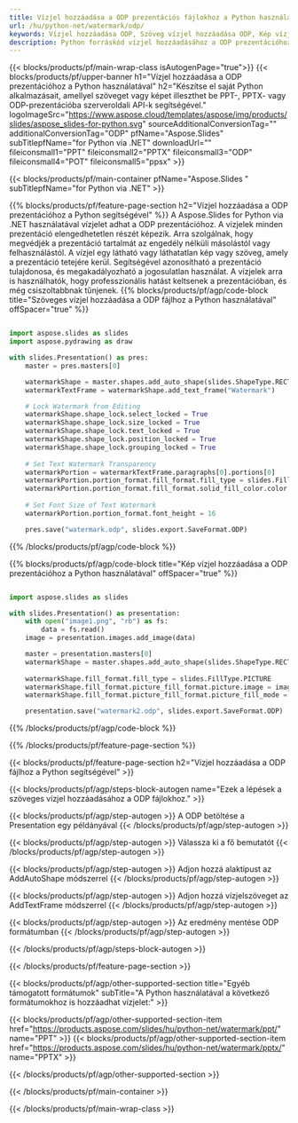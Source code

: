 ```yaml
---
title: Vízjel hozzáadása a ODP prezentációs fájlokhoz a Python használatával
url: /hu/python-net/watermark/odp/
keywords: Vízjel hozzáadása ODP, Szöveg vízjel hozzáadása ODP, Kép vízjel hozzáadása ODP
description: Python forráskód vízjel hozzáadásához a ODP prezentációhoz.
---
```


{{< blocks/products/pf/main-wrap-class isAutogenPage="true">}}
{{< blocks/products/pf/upper-banner h1="Vízjel hozzáadása a ODP prezentációhoz a Python használatával" h2="Készítse el saját Python alkalmazásait, amellyel szöveget vagy képet illeszthet be PPT-, PPTX- vagy ODP-prezentációba szerveroldali API-k segítségével." logoImageSrc="https://www.aspose.cloud/templates/aspose/img/products/slides/aspose_slides-for-python.svg" sourceAdditionalConversionTag="" additionalConversionTag="ODP" pfName="Aspose.Slides" subTitlepfName="for Python via .NET" downloadUrl="" fileiconsmall1="PPT" fileiconsmall2="PPTX" fileiconsmall3="ODP" fileiconsmall4="POT" fileiconsmall5="ppsx" >}}

{{< blocks/products/pf/main-container pfName="Aspose.Slides " subTitlepfName="for Python via .NET" >}}

{{% blocks/products/pf/feature-page-section  h2="Vízjel hozzáadása a ODP prezentációhoz a Python segítségével" %}}
A Aspose.Slides for Python via .NET használatával vízjelet adhat a ODP prezentációhoz. A vízjelek minden prezentáció elengedhetetlen részét képezik. Arra szolgálnak, hogy megvédjék a prezentáció tartalmát az engedély nélküli másolástól vagy felhasználástól. A vízjel egy látható vagy láthatatlan kép vagy szöveg, amely a prezentáció tetejére kerül. Segítségével azonosítható a prezentáció tulajdonosa, és megakadályozható a jogosulatlan használat. A vízjelek arra is használhatók, hogy professzionális hatást keltsenek a prezentációban, és még csiszoltabbnak tűnjenek. 
{{% blocks/products/pf/agp/code-block title="Szöveges vízjel hozzáadása a ODP fájlhoz a Python használatával" offSpacer="true" %}}

```py

import aspose.slides as slides
import aspose.pydrawing as draw

with slides.Presentation() as pres:
    master = pres.masters[0]

    watermarkShape = master.shapes.add_auto_shape(slides.ShapeType.RECTANGLE, 0, 0, 100, 100)
    watermarkTextFrame = watermarkShape.add_text_frame("Watermark")

    # Lock Watermark from Editing
    watermarkShape.shape_lock.select_locked = True
    watermarkShape.shape_lock.size_locked = True
    watermarkShape.shape_lock.text_locked = True
    watermarkShape.shape_lock.position_locked = True
    watermarkShape.shape_lock.grouping_locked = True
    
    # Set Text Watermark Transparency
    watermarkPortion = watermarkTextFrame.paragraphs[0].portions[0]
    watermarkPortion.portion_format.fill_format.fill_type = slides.FillType.SOLID
    watermarkPortion.portion_format.fill_format.solid_fill_color.color = draw.Color.from_argb(150, 200, 200, 200)
    
    # Set Font Size of Text Watermark
    watermarkPortion.portion_format.font_height = 16

    pres.save("watermark.odp", slides.export.SaveFormat.ODP)
```

{{% /blocks/products/pf/agp/code-block %}}

{{% blocks/products/pf/agp/code-block title="Kép vízjel hozzáadása a ODP prezentációhoz a Python használatával" offSpacer="true" %}}

```py

import aspose.slides as slides

with slides.Presentation() as presentation:
    with open("image1.png", "rb") as fs:
        data = fs.read()
    image = presentation.images.add_image(data)

    master = presentation.masters[0]
    watermarkShape = master.shapes.add_auto_shape(slides.ShapeType.RECTANGLE, 0, 0, image.width, image.height)
    
    watermarkShape.fill_format.fill_type = slides.FillType.PICTURE
    watermarkShape.fill_format.picture_fill_format.picture.image = image
    watermarkShape.fill_format.picture_fill_format.picture_fill_mode = slides.PictureFillMode.STRETCH

    presentation.save("watermark2.odp", slides.export.SaveFormat.ODP)
```

{{% /blocks/products/pf/agp/code-block %}}

{{% /blocks/products/pf/feature-page-section %}}

{{< blocks/products/pf/feature-page-section  h2="Vízjel hozzáadása a ODP fájlhoz a Python segítségével" >}}

{{< blocks/products/pf/agp/steps-block-autogen name="Ezek a lépések a szöveges vízjel hozzáadásához a ODP fájlokhoz." >}}

{{< blocks/products/pf/agp/step-autogen >}}
A ODP betöltése a Presentation egy példányával
{{< /blocks/products/pf/agp/step-autogen >}}

{{< blocks/products/pf/agp/step-autogen >}}
Válassza ki a fő bemutatót
{{< /blocks/products/pf/agp/step-autogen >}}

{{< blocks/products/pf/agp/step-autogen >}}
Adjon hozzá alaktípust az AddAutoShape módszerrel
{{< /blocks/products/pf/agp/step-autogen >}}

{{< blocks/products/pf/agp/step-autogen >}}
Adjon hozzá vízjelszöveget az AddTextFrame módszerrel
{{< /blocks/products/pf/agp/step-autogen >}}

{{< blocks/products/pf/agp/step-autogen >}}
Az eredmény mentése ODP formátumban
{{< /blocks/products/pf/agp/step-autogen >}}

{{< /blocks/products/pf/agp/steps-block-autogen >}}

{{< /blocks/products/pf/feature-page-section >}}

{{< blocks/products/pf/agp/other-supported-section title="Egyéb támogatott formátumok" subTitle="A Python használatával a következő formátumokhoz is hozzáadhat vízjelet:" >}}

{{< blocks/products/pf/agp/other-supported-section-item href="https://products.aspose.com/slides/hu/python-net/watermark/ppt/" name="PPT" >}}
{{< blocks/products/pf/agp/other-supported-section-item href="https://products.aspose.com/slides/hu/python-net/watermark/pptx/" name="PPTX" >}}


{{< /blocks/products/pf/agp/other-supported-section >}}

{{< /blocks/products/pf/main-container >}}
    
{{< /blocks/products/pf/main-wrap-class >}}